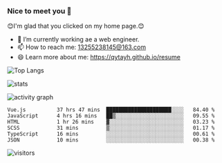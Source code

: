 ### Nice to meet you 👋

😊I'm glad that you clicked on my home page.😊

- 🔭 I’m currently working ae a web engineer.
- 📫 How to reach me: 13255238145@163.com
- 😄 Learn more about me: https://qytayh.github.io/resume

![Top Langs](https://github-readme-stats.vercel.app/api/top-langs?username=qytayh) 

![stats](https://github-readme-stats.vercel.app/api?username=qytayh&show_icons=true&theme=radical&layout=compact)
	
![activity graph](https://activity-graph.herokuapp.com/graph?username=qytayh&theme=dracula)

<!--START_SECTION:waka-->

```text
Vue.js          37 hrs 47 mins  █████████████████████░░░░   84.40 %
JavaScript      4 hrs 16 mins   ██▒░░░░░░░░░░░░░░░░░░░░░░   09.55 %
HTML            1 hr 26 mins    ▓░░░░░░░░░░░░░░░░░░░░░░░░   03.23 %
SCSS            31 mins         ▒░░░░░░░░░░░░░░░░░░░░░░░░   01.17 %
TypeScript      16 mins         ░░░░░░░░░░░░░░░░░░░░░░░░░   00.61 %
JSON            10 mins         ░░░░░░░░░░░░░░░░░░░░░░░░░   00.38 %
```

<!--END_SECTION:waka-->

![visitors](https://visitor-badge.glitch.me/badge?page_id=qytayh)


<!--
**qytayh/qytayh** is a ✨ _special_ ✨ repository because its `README.md` (this file) appears on your GitHub profile.

Here are some ideas to get you started:

- 🔭 I’m currently working on ...
- 🌱 I’m currently learning ...
- 👯 I’m looking to collaborate on ...
- 🤔 I’m looking for help with ...
- 💬 Ask me about ...
- 📫 How to reach me: ...
- 😄 Pronouns: ...
- ⚡ Fun fact: ...
-->
